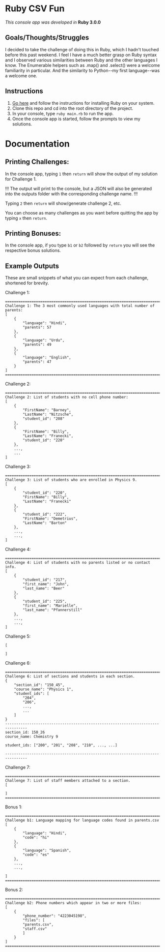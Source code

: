 # Ruby CSV Fun

*This console app was developed in* **Ruby 3.0.0**

## Goals/Thoughts/Struggles
I decided to take the challenge of doing this in Ruby, which I hadn't touched before this past weekend. I feel I have a much better grasp on Ruby syntax and I observed various similarities between Ruby and the other languages I know. The Enumerable helpers such as .map() and .select() were a welcome familiarity in particular. And the similarity to Python--my first language--was a welcome one.

## Instructions
1. [Go here](https://www.ruby-lang.org/en/documentation/installation/) and follow the instructions for installing Ruby on your system.
2. Clone this repo and cd into the root directory of the project.
3. In your console, type `ruby main.rb` to run the app.
4. Once the console app is started, follow the prompts to view my solutions.

# Documentation

## Printing Challenges:
In the console app, typing `1` then `return` will show the output of my solution for Challenge 1.

!!! The output will print to the console, but a JSON will also be generated into the outputs folder with the corresponding challenge name. !!!

Typing `2` then `return` will show/generate challenge 2, etc.

You can choose as many challenges as you want before quitting the app by typing `x` then `return`.

## Printing Bonuses:
In the console app, if you type `b1` or `b2` followed by `return` you will see the respective bonus solutions.

## Example Outputs
These are small snippets of what you can expect from each challenge, shortened for brevity.

Challenge 1:

    ================================================================================
    Challenge 1: The 3 most commonly used languages with total number of parents: 
    [
        {
            "language": "Hindi",
            "parents": 57
        },
        {
            "language": "Urdu",
            "parents": 49
        },
        {
            "language": "English",
            "parents": 47
        }
    ]
    ================================================================================

Challenge 2: 

    ================================================================================
    Challenge 2: List of students with no cell phone number:
    [
        {
            "FirstName": "Barney",
            "LastName": "Nitzsche",
            "student_id": "208"
        },
        {
            "FirstName": "Billy",
            "LastName": "Franecki",
            "student_id": "220"
        },
        ...,
        ...
    ]

Challenge 3: 

    ================================================================================
    Challenge 3: List of students who are enrolled in Physics 9.
    [
        {
            "student_id": "220",
            "FirstName": "Billy",
            "LastName": "Franecki"
        },
        {
            "student_id": "222",
            "FirstName": "Demetrius",
            "LastName": "Barton"
        },
        ...,
        ...,
    ]

Challenge 4:

    ================================================================================
    Challenge 4: List of students with no parents listed or no contact info.
    [
        {
            "student_id": "217",
            "first_name": "John",
            "last_name": "Beer"
        },
        {
            "student_id": "225",
            "first_name": "Marielle",
            "last_name": "Pfannerstill"
        },
        ...,
        ...,
    ]

Challenge 5:

    [

    ]

Challenge 6: 

    ================================================================================
    Challenge 6: List of sections and students in each section.
    {
        "section_id": "150_45",
        "course_name": "Physics 1",
        "student_ids": [ 
            "204", 
            "206", 
            ..., 
            ...
        ]
    }
    --------------------------------------------------------------------------------
    section_id: 150_26
    course_name: Chemistry 9

    student_ids: ["200", "201", "208", "210", ..., ...]

    --------------------------------------------------------------------------------

Challenge 7:

    ================================================================================
    Challenge 7: List of staff members attached to a section.
    [

    ]
    ================================================================================

Bonus 1:

    ================================================================================
    Challenge b1: Language mapping for language codes found in parents.csv
    [
        {
            "language": "Hindi",
            "code": "hi"
        },
        {
            "language": "Spanish",
            "code": "es"
        },
        ...,
        ...,

    ]
    ================================================================================

Bonus 2: 

    ================================================================================
    Challenge b2: Phone numbers which appear in two or more files:
    [
        {
            "phone_number": "4223045198",
            "files": [
            "parents.csv",
            "staff.csv"
            ]
        }
    ]
    ================================================================================
